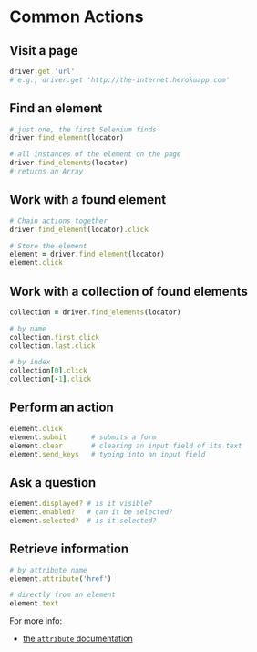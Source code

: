 # Common Actions

## Visit a page

```ruby
driver.get 'url'
# e.g., driver.get 'http://the-internet.herokuapp.com'
```

## Find an element

```ruby
# just one, the first Selenium finds
driver.find_element(locator)

# all instances of the element on the page
driver.find_elements(locator)
# returns an Array
```

## Work with a found element

```ruby
# Chain actions together
driver.find_element(locator).click

# Store the element
element = driver.find_element(locator)
element.click
```

## Work with a collection of found elements
```ruby
collection = driver.find_elements(locator)

# by name
collection.first.click
collection.last.click

# by index
collection[0].click
collection[-1].click
```

## Perform an action
```ruby
element.click
element.submit      # submits a form
element.clear       # clearing an input field of its text
element.send_keys   # typing into an input field
```

## Ask a question
```ruby
element.displayed? # is it visible?
element.enabled?   # can it be selected?
element.selected?  # is it selected?
```

## Retrieve information

```ruby
# by attribute name
element.attribute('href')

# directly from an element
element.text
```

For more info:

+ [the `attribute` documentation](http://selenium.googlecode.com/git/docs/api/rb/Selenium/WebDriver/Element.html#attribute-instance_method)
